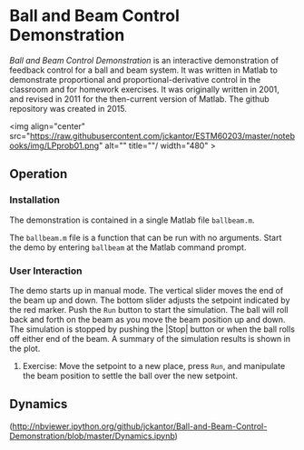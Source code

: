 Ball and Beam Control Demonstration
===================================

*Ball and Beam Control Demonstration* is an interactive demonstration of feedback control for a ball and beam system. It was written in Matlab to demonstrate proportional and proportional-derivative control in the classroom and for homework exercises. It was originally written in 2001, and revised in 2011 for the then-current version of Matlab. The github repository was created in 2015.

<img align="center" src="https://raw.githubusercontent.com/jckantor/ESTM60203/master/notebooks/img/LPprob01.png" alt="" title=""/ width="480"  >

## Operation

### Installation

The demonstration is contained in a single Matlab file `ballbeam.m`. 

The `ballbeam.m` file is a function that can be run with no arguments. Start the demo by entering `ballbeam` at the Matlab command prompt.


### User Interaction

The demo starts up in manual mode. The vertical slider moves the end of the beam up and down. The bottom slider adjusts the setpoint indicated by the red marker. Push the `Run` button to start the simulation. The ball will roll back and forth on the beam as you move the beam position up and down. The simulation is stopped by pushing the |Stop| button or when the ball rolls off either end of the beam. A summary of the simulation results is shown in the plot.

1. Exercise: Move the setpoint to a new place, press `Run`, and manipulate the beam position to settle the ball over the new setpoint.

## Dynamics
 
 (http://nbviewer.ipython.org/github/jckantor/Ball-and-Beam-Control-Demonstration/blob/master/Dynamics.ipynb)
